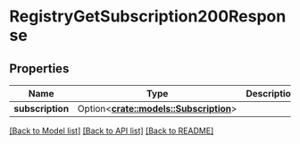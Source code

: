 # RegistryGetSubscription200Response

## Properties

Name | Type | Description | Notes
------------ | ------------- | ------------- | -------------
**subscription** | Option<[**crate::models::Subscription**](subscription.md)> |  | [optional]

[[Back to Model list]](../README.md#documentation-for-models) [[Back to API list]](../README.md#documentation-for-api-endpoints) [[Back to README]](../README.md)


